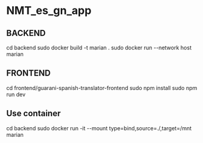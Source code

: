 # NMT_es_gn_app

## BACKEND
cd backend
sudo docker build -t marian .
sudo docker run --network host marian

## FRONTEND
cd frontend/guarani-spanish-translator-frontend
sudo npm install
sudo npm run dev

## Use container
cd backend
sudo docker run -it --mount type=bind,source=./,target=/mnt marian